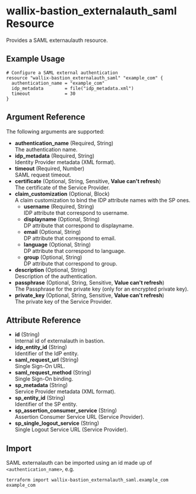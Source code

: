 # wallix-bastion_externalauth_saml Resource

Provides a SAML externaulauth resource.

## Example Usage

```hcl
# Configure a SAML external authentication
resource "wallix-bastion_externalauth_saml" "example_com" {
  authentication_name = "example_com"
  idp_metadata        = file("idp_metadata.xml")
  timeout             = 30
}
```

## Argument Reference

The following arguments are supported:

- **authentication_name** (Required, String)  
  The authentication name.
- **idp_metadata** (Required, String)  
  Identity Provider metadata (XML format).
- **timeout** (Required, Number)  
  SAML request timeout.
- **certificate** (Optional, String, Sensitive, **Value can't refresh**)  
  The certificate of the Service Provider.
- **claim_customization** (Optional, Block)  
  A claim customization to bind the IDP attribute names with the SP ones.
  - **username** (Required, String)  
    IDP attribute that correspond to username.
  - **displayname** (Optional, String)  
    DP attribute that correspond to displayname.
  - **email** (Optional, String)  
    DP attribute that correspond to email.
  - **language** (Optional, String)  
    DP attribute that correspond to language.
  - **group** (Optional, String)  
    DP attribute that correspond to group.
- **description** (Optional, String)  
  Description of the authentication.
- **passphrase** (Optional, String, Sensitive, **Value can't refresh**)  
  The Passphrase for the private key (only for an encrypted private key).
- **private_key** (Optional, String, Sensitive, **Value can't refresh**)  
  The private key of the Service Provider.

## Attribute Reference

- **id** (String)  
  Internal id of externalauth in bastion.
- **idp_entity_id** (String)  
  Identifier of the IdP entity.
- **saml_request_url** (String)  
  Single Sign-On URL.
- **saml_request_method** (String)  
  Single Sign-On binding.
- **sp_metadata** (String)  
  Service Provider metadata (XML format).
- **sp_entity_id** (String)  
  Identifier of the SP entity.
- **sp_assertion_consumer_service** (String)  
  Assertion Consumer Service URL (Service Provider).
- **sp_single_logout_service** (String)  
  Single Logout Service URL (Service Provider).

## Import

SAML externalauth can be imported using an id made up of `<authentication_name>`, e.g.

```shell
terraform import wallix-bastion_externalauth_saml.example_com example_com
```
